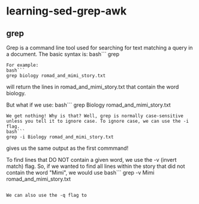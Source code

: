 # learning-sed-grep-awk

## grep
Grep is a command line tool used for searching for text matching a query in a document. The basic syntax is:
bash```
grep <search query> <file to search>
```
For example:
bash```
grep biology romad_and_mimi_story.txt
```
will return the lines in romad_and_mimi_story.txt that contain the word biology.

But what if we use:
bash```
grep Biology romad_and_mimi_story.txt
```
We get nothing! Why is that? Well, grep is normally case-sensitive unless you tell it to ignore case. To ignore case, we can use the -i flag.
bash```
grep -i Biology romad_and_mimi_story.txt
```
gives us the same output as the first commmand!

To find lines that DO NOT contain a given word, we use the -v (invert match) flag. So, if we wanted to find all lines within the story that did not contain the word "Mimi", we would use
bash```
grep -v Mimi romad_and_mimi_story.txt
```

We can also use the -q flag to 

